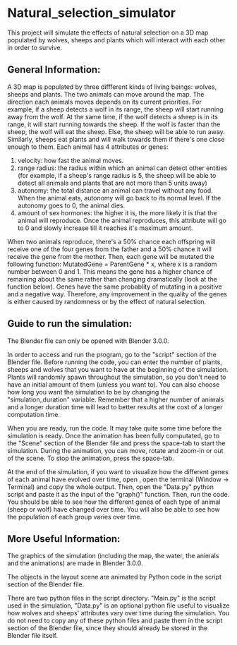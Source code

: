 # Natural_selection_simulator
This project will simulate the effects of natural selection on a 3D map populated by wolves, sheeps and plants which will interact with each other in order to survive. 

## General Information:
A 3D map is populated by three diffferent kinds of living beings: wolves, sheeps and plants. The two animals can move around the map. The direction each animals moves depends on its current priorities. For example, if a sheep detects a wolf in its range, the sheep will start running away from the wolf. At the same time, if the wolf detects a sheep is in its range, it will start running towards the sheep. If the wolf is faster than the sheep, the wolf will eat the sheep. Else, the sheep will be able to run away. Similarly, sheeps eat plants and will walk towards them if there's one close enough to them. Each animal has 4 attributes or genes: 

1. velocity: how fast the animal moves.
2. range radius: the radius within which an animal can detect other entities (for example, if a sheep's range radius is 5, the    sheep will be able to detect all animals and plants that are not more than 5 units away)
3. autonomy: the total distance an animal can travel without any food. When the animal eats, autonomy will go back to its          normal level. If the autonomy goes to 0, the animal dies. 
4. amount of sex hormones: the higher it is, the more likely it is that the animal will reproduce. Once the animal reproduces,    this attribute will go to 0 and slowly increase till it reaches it's maximum amount.

When two animals reproduce, there's a 50% chance each offspring will receive one of the four genes from the father and a 50% chance it will receive the gene from the mother. Then, each gene will be mutated the following function:
MutatedGene = ParentGene * x, where x is a random number between 0 and 1. This means the gene has a higher chance of remaining about the same rather than changing dramatically (look at the function below). Genes have the same probablity of mutating in a positive and a negative way. Therefore, any improvement in the quality of the genes is either caused by randomness or by the effect of natural selection. 


## Guide to run the simulation:
The Blender file can only be opened with Blender 3.0.0.

In order to access and run the program, go to the "script" section of the Blender file. Before running the code, you can enter the number of plants, sheeps and wolves that you want to have at the beginning of the simulation. Plants will randomly spawn throughout the simulation, so you don't need to have an initial amount of them (unless you want to). You can also choose how long you want the simulation to be by changing the "simulation_duration" variable. Remember that a higher number of animals and a longer duration time will lead to better results at the cost of a longer computation time. 

When you are ready, run the code. It may take quite some time before the simulation is ready. Once the animation has been fully computated, go to the "Scene" section of the Blender file and press the space-tab to start the simulation. During the animation, you can move, rotate and zoom-in or out of the scene. To stop the animation, press the space-tab. 

At the end of the simulation, if you want to visualize how the different genes of each animal have evolved over time, open , open the terminal (Window -> Terminal) and copy the whole output. Then, open the "Data.py" python script and paste it as the input of the "graph()" function. Then, run the code. You should be able to see how the different genes of each type of animal (sheep or wolf) have changed over time. You will also be able to see how the population of each group varies over time.

## More Useful Information:
The graphics of the simulation (including the map, the water, the animals and the animations) are made in Blender 3.0.0. 

The objects in the layout scene are animated by Python code in the script section of the Blender file. 

There are two python files in the script directory. "Main.py" is the script used in the simulation, "Data.py" is an optional python file useful to visualize how wolves and sheeps' attributes vary over time during the simulation. You do not need to copy any of these python files and paste them in the script section of the Blender file, since they should already be stored in the Blender file itself.



